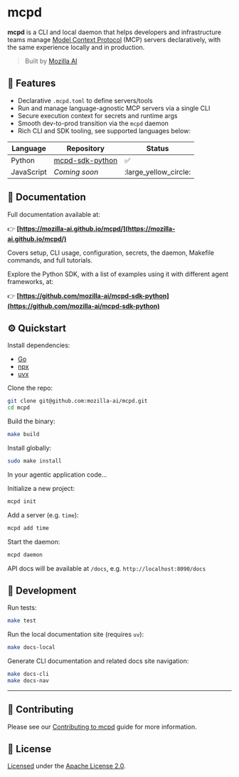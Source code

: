 # mcpd

**mcpd** is a CLI and local daemon that helps developers and infrastructure teams manage 
[Model Context Protocol](https://github.com/mozilla-ai/mcp-spec) (MCP) servers declaratively, 
with the same experience locally and in production.

> Built by [Mozilla AI](https://mozilla.ai)

## 🚀 Features

- Declarative `.mcpd.toml` to define servers/tools
- Run and manage language-agnostic MCP servers via a single CLI
- Secure execution context for secrets and runtime args
- Smooth dev-to-prod transition via the `mcpd` daemon
- Rich CLI and SDK tooling, see supported languages below:


| Language   | Repository                                                       | Status                |
|------------|------------------------------------------------------------------|-----------------------|
| Python     | [mcpd-sdk-python](https://github.com/mozilla-ai/mcpd-sdk-python) | :white_check_mark:    |
| JavaScript | _Coming soon_                                                    | :large_yellow_circle: |

## 📖 Documentation

Full documentation available at:

👉 **[https://mozilla-ai.github.io/mcpd/](https://mozilla-ai.github.io/mcpd/)**

Covers setup, CLI usage, configuration, secrets, the daemon, Makefile commands, and full tutorials.

Explore the Python SDK, with a list of examples using it with different agent frameworks, at:

👉 **[https://github.com/mozilla-ai/mcpd-sdk-python](https://github.com/mozilla-ai/mcpd-sdk-python)**

## ⚙️ Quickstart

Install dependencies:

- [Go](https://go.dev/doc/install)
- [npx](https://docs.npmjs.com/downloading-and-installing-node-js-and-npm)
- [uvx](https://docs.astral.sh/uv/getting-started/installation/)

Clone the repo:
```bash
git clone git@github.com:mozilla-ai/mcpd.git
cd mcpd
```

Build the binary:
```bash
make build
```

Install globally:
```bash
sudo make install
```

In your agentic application code...

Initialize a new project:
```bash
mcpd init
```

Add a server (e.g. `time`):
```bash
mcpd add time
```

Start the daemon:
```bash
mcpd daemon
```

API docs will be available at `/docs`, e.g. `http://localhost:8090/docs` 

## 🧰 Development

Run tests:
```bash
make test
```

Run the local documentation site (requires `uv`):
```bash
make docs-local
```

Generate CLI documentation and related docs site navigation:
```bash
make docs-cli
make docs-nav
```

---

## 🤝 Contributing

Please see our [Contributing to mcpd](CONTRIBUTING.md) guide for more information. 

## 📄 License

[Licensed](LICENSE) under the [Apache License 2.0](https://www.apache.org/licenses/LICENSE-2.0).


